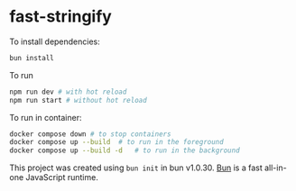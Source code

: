 # fast-stringify

To install dependencies:

```bash
bun install
```

To run

```bash
npm run dev # with hot reload
npm run start # without hot reload
```

To run in container:

```bash
docker compose down # to stop containers
docker compose up --build  # to run in the foreground
docker compose up --build -d   # to run in the background
```

This project was created using `bun init` in bun v1.0.30. [Bun](https://bun.sh) is a fast all-in-one JavaScript runtime.
